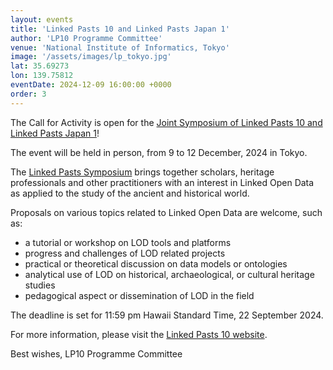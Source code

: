 ```yaml
---
layout: events
title: 'Linked Pasts 10 and Linked Pasts Japan 1'
author: 'LP10 Programme Committee'
venue: 'National Institute of Informatics, Tokyo'
image: '/assets/images/lp_tokyo.jpg'
lat: 35.69273
lon: 139.75812
eventDate: 2024-12-09 16:00:00 +0000
order: 3
--- 
```



The Call for Activity is open for the [Joint Symposium of Linked Pasts 10 and Linked Pasts Japan 1](http://codh.rois.ac.jp/conference/linked-pasts-10/)! 

The event will be held in person, from 9 to 12 December, 2024 in Tokyo. 

The [Linked Pasts Symposium](https://linkedpasts.hcommons.org/) brings together scholars, heritage professionals and other practitioners with an interest in Linked Open Data as applied to the study of the ancient and historical world. 

Proposals on various topics related to Linked Open Data are welcome, such as:

* a tutorial or workshop on LOD tools and platforms
* progress and challenges of LOD related projects
* practical or theoretical discussion on data models or ontologies
* analytical use of LOD on historical, archaeological, or cultural heritage studies
* pedagogical aspect or dissemination of LOD in the field

The deadline is set for 11:59 pm Hawaii Standard Time, 22 September 2024. 

For more information, please visit the [Linked Pasts 10 website](http://codh.rois.ac.jp/conference/linked-pasts-10/).

Best wishes,
LP10 Programme Committee
